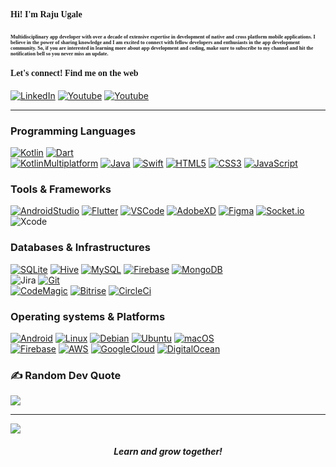 <h4><span style="font-family:Nunito; font-size:1em;">Hi! I'm Raju Ugale</h4></span>

<h3 align="centre">
<span style="font-family:Nunito; font-size:0.5em;">Multidisciplinary app developer with over a decade of extensive expertise in development of native and cross platform mobile applications. I believe in the power of sharing knowledge and I am excited to connect with fellow developers and enthusiasts in the app development community. So, if you are interested in learning more about app development and coding, make sure to subscribe to my channel and hit the notification bell so you never miss an update.
</span>
  
</h4>

<h4 align="left" ><span style="font-family:Nunito; font-size:1em;">Let's connect! Find me on the web</span></h3>

<a href="https://www.linkedin.com/in/raju10" target="_blank"><img src="https://img.shields.io/badge/LinkedIn-0077B5?style=for-the-badge&logo=linkedin&logoColor=white" alt="LinkedIn"></a> 
<a href="https://www.youtube.com/@devxraju?sub_confirmation=1" target="_blank"><img src="https://img.shields.io/badge/Youtube-FF0000?style=for-the-badge&logo=youtube&logoColor=white" alt="Youtube"></a>
<a href="https://www.youtube.com/@devxraju?sub_confirmation=1" target="_blank"><img src="https://img.shields.io/youtube/channel/subscribers/UC_RvrCPBAz1iMbcGqK70nRA?style=for-the-badge&logo=youtube&logoColor=white" alt="Youtube"></a>
</br>


---  
<h3>Programming Languages</h3>

[![Kotlin](https://img.shields.io/badge/Kotlin-000?&logo=Kotlin)](https://kotlinlang.org)
[![Dart](https://img.shields.io/badge/Dart-000?&logo=Dart)](https://dart.dev)  
[![KotlinMultiplatform](https://img.shields.io/badge/Kotlin%20Multiplatform-000?&logo=Kotlin)](https://kotlinlang.org/docs/multiplatform.html)
[![Java](https://img.shields.io/badge/Java-333?&logo=Java)](https://www.java.com)
[![Swift](https://img.shields.io/badge/Swift-000?&logo=Swift)](https://developer.apple.com/swift)
[![HTML5](https://img.shields.io/badge/HTML5-000?&logo=html5)](https://developer.mozilla.org/en-US/docs/Glossary/HTML5)
[![CSS3](https://img.shields.io/badge/CSS3-000?&logo=css3)](https://developer.mozilla.org/en-US/docs/Web/CSS)
[![JavaScript](https://img.shields.io/badge/JavaScript-000?&logo=JavaScript)](https://developer.mozilla.org/en-US/docs/Web/JavaScript)  

<h3>Tools & Frameworks</h3>

[![AndroidStudio](https://img.shields.io/badge/AndroidStudio-000?&logo=AndroidStudio)](https://developer.android.com/studio)
[![Flutter](https://img.shields.io/badge/Flutter-000?&logo=Flutter)](https://flutter.dev)
[![VSCode](https://img.shields.io/badge/VisualStudioCode-333?&logo=VisualStudioCode)](https://code.visualstudio.com)
[![AdobeXD](https://img.shields.io/badge/AdobeXD-000?&logo=AdobeXD)](https://www.adobe.com/products/xd.html)
[![Figma](https://img.shields.io/badge/Figma-000?&logo=Figma)](https://www.figma.com)
[![Socket.io](https://img.shields.io/badge/Socket.io-000?&logo=Socket.io)](https://socket.io)  
![Xcode](https://img.shields.io/badge/Xcode-000?&logo=xcode)

<h3>Databases & Infrastructures</h3>

[![SQLite](https://img.shields.io/badge/SQLite-000?&logo=SQLite)](https://www.sqlite.org/index.html)
[![Hive](https://img.shields.io/badge/Hive-000?&logo=Hive)](https://docs.hivedb.dev/#/)
[![MySQL](https://img.shields.io/badge/MySQL-000?&logo=MySQL)](https://www.mysql.com)
[![Firebase](https://img.shields.io/badge/Firebase-000?&logo=Firebase&logoColor=yellow)](https://firebase.google.com)
[![MongoDB](https://img.shields.io/badge/MongoDB-000?&logo=MongoDB)](https://www.mongodb.com)   
![Jira](https://img.shields.io/badge/Jira-000?&logo=Jira)
[![Git](https://img.shields.io/badge/Git-000?&logo=Git)](https://git-scm.com)  
[![CodeMagic](https://img.shields.io/badge/CodeMagic-000?&logo=CodeMagic)](https://codemagic.io/start/)
[![Bitrise](https://img.shields.io/badge/Bitrise-000?&logo=Bitrise)](https://www.bitrise.io)
[![CircleCi](https://img.shields.io/badge/CircleCi-000?&logo=CircleCi)](https://circleci.com)

<h3>Operating systems & Platforms</h3>

[![Android](https://img.shields.io/badge/Android-000?&logo=Android)](https://www.android.com)
[![Linux](https://img.shields.io/badge/Linux-000?&logo=Linux)](https://www.linux.org)
[![Debian](https://img.shields.io/badge/Debian-000?&logo=Debian)](https://www.debian.org)
[![Ubuntu](https://img.shields.io/badge/Ubuntu-000?&logo=Ubuntu)](https://ubuntu.com)
[![macOS](https://img.shields.io/badge/macOS-000?&logo=macOS)](https://www.apple.com/in/macos)  
[![Firebase](https://img.shields.io/badge/Firebase-000?&logo=Firebase)](https://firebase.google.com)
[![AWS](https://img.shields.io/badge/AWS-000?&logo=amazon)](https://aws.amazon.com)
[![GoogleCloud](https://img.shields.io/badge/GoogleCloud-000?&logo=GoogleCloud)](https://cloud.google.com)
[![DigitalOcean](https://img.shields.io/badge/DigitalOcean-000?&logo=DigitalOcean)](https://www.digitalocean.com)  

### ✍️ Random Dev Quote
![](https://quotes-github-readme.vercel.app/api?type=horizontal&theme=dark)


---
[![](https://visitcount.itsvg.in/api?id=RajuSE&icon=1&color=12)](https://visitcount.itsvg.in)

<h4 align="center"><i>Learn and grow together!</i></h4>
